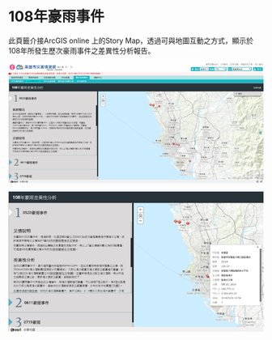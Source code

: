 # 108年豪雨事件

此頁籤介接ArcGIS online 上的Story Map，透過可與地圖互動之方式，顯示於108年所發生歷次豪雨事件之差異性分析報告。

![1568260412545](../assets/1568260412545.png)

![1568260417042](../assets/1568260417042.png)